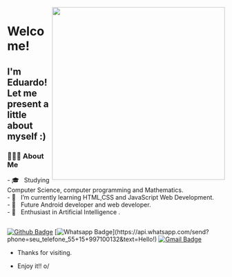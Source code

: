 
<img align="right" width="400" height="400" src="https://media.giphy.com/media/BemKqR9RDK4V2/giphy.gif">
 
# Welcome!
 
## I'm Eduardo! Let me present a little about myself :)
 
 <h3> 👨🏻‍💻 About Me </h3>
 - 🎓 &nbsp; Studying Computer Science, computer programming and Mathematics.<br>
 - 🔭 &nbsp; I’m currently learning HTML,CSS and JavaScript Web Development.<br>
 - 💼 &nbsp; Future Android developer and web developer.<br>
 - 🌱 &nbsp; Enthusiast in Artificial Intelligence .<br>

 
 ##

[![Github Badge](https://img.shields.io/badge/-Github-000?style=flat-square&logo=Github&logoColor=white&link=https://github.com/duzin12)](https://github.com/duzin12)
[![Whatsapp Badge](https://img.shields.io/badge/-Whatsapp-4CA143?style=flat-square&labelColor=4CA143&logo=whatsapp&logoColor=white&link=https://api.whatsapp.com/send?phone=seu_telefone_55+15+997100132&text=Hello!)](https://api.whatsapp.com/send?phone=seu_telefone_55+15+997100132&text=Hello!)
[![Gmail Badge](https://img.shields.io/badge/-Gmail-c14438?style=flat-square&logo=Gmail&logoColor=white&link=mailto:eduardobd2912@gmail.com)](mailto:eduardobd2912@gmail.com)
 
- Thanks for visiting. 
 
- Enjoy it!! o/

